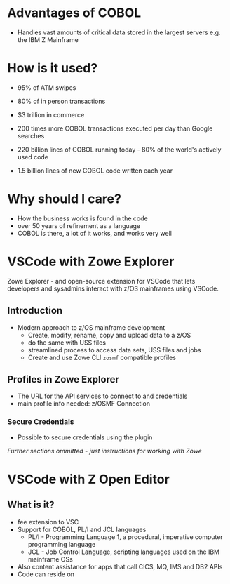 # Advantages of COBOL
* Handles vast amounts of critical data stored in the largest servers e.g. the IBM Z Mainframe

# How is it used?
* 95% of ATM swipes
* 80% of in person transactions
* $3 trillion in commerce

* 200 times more COBOL transactions executed per day than Google searches
* 220 billion lines of COBOL running today - 80% of the world's actively used code
* 1.5 billion lines of new COBOL code written each year

# Why should I care?
* How the business works is found in the code
* over 50 years of refinement as a language
* COBOL is there, a lot of it works, and works very well


# VSCode with Zowe Explorer
Zowe Explorer - and open-source extension for VSCode that lets developers and sysadmins interact with z/OS mainframes using VSCode.

## Introduction
* Modern approach to z/OS mainframe development
  * Create, modify, rename, copy and upload data to a z/OS
  * do the same with USS files
  * streamlined process to access data sets, USS files and jobs
  * Create and use Zowe CLI `zosmf` compatible profiles

## Profiles in Zowe Explorer
* The URL for the API services to connect to and credentials
* main profile info needed: z/OSMF Connection

### Secure Credentials
* Possible to secure credentials using the plugin

_Further sections ommitted - just instructions for working with Zowe_

# VSCode with Z Open Editor
## What is it?
* fee extension to VSC
* Support for COBOL, PL/I and JCL languages
  * PL/I - Programming Language 1, a procedural, imperative computer programming language
  * JCL - Job Control Language, scripting languages used on the IBM mainframe OSs
* Also content assistance for apps that call CICS, MQ, IMS and DB2 APIs
* Code can reside on
